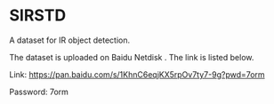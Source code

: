 # SIRSTD

A dataset for IR object detection.

The dataset is uploaded on Baidu Netdisk . The link is listed below.

Link: https://pan.baidu.com/s/1KhnC6eqjKX5rpOv7ty7-9g?pwd=7orm

Password: 7orm

